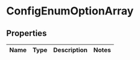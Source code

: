 
# ConfigEnumOptionArray

## Properties
Name | Type | Description | Notes
------------ | ------------- | ------------- | -------------



